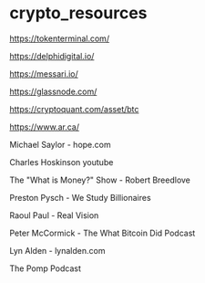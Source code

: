 # crypto_resources

https://tokenterminal.com/

https://delphidigital.io/

https://messari.io/

https://glassnode.com/

https://cryptoquant.com/asset/btc

https://www.ar.ca/

Michael Saylor - hope.com

Charles Hoskinson youtube

The "What is Money?" Show - Robert Breedlove

Preston Pysch - We Study Billionaires

Raoul Paul - Real Vision

Peter McCormick - The What Bitcoin Did Podcast

Lyn Alden - lynalden.com

The Pomp Podcast
